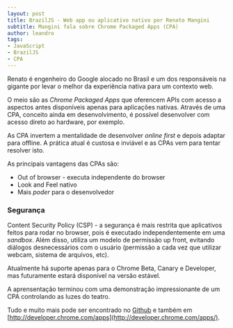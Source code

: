 ```yaml
---
layout: post
title: BrazilJS - Web app ou aplicativo nativo por Renato Mangini
subtitle: Mangini fala sobre Chrome Packaged Apps (CPA)
author: leandro
tags:
- JavaScript
- BrazilJS
- CPA
---
```

Renato é engenheiro do Google alocado no Brasil e um dos responsáveis na gigante por levar o melhor da experiência nativa para um contexto web. 

O meio são as *Chrome Packaged Apps* que oferencem APIs com acesso a aspectos antes disponíveis apenas para aplicações nativas. Através de uma CPA, conceito ainda em desenvolvimento, é possível desenvolver com acesso direto ao hardware, por exemplo.

As CPA invertem a mentalidade de desenvolver *online first* e depois adaptar para offline. A prática atual é custosa e inviável e as CPAs vem para tentar resolver isto.

As principais vantagens das CPAs são:
* Out of browser - executa independente do browser
* Look and Feel nativo
* Mais *poder* para o desenvolvedor

### Segurança

Content Security Policy (CSP) - a segurança é mais restrita que aplicativos feitos para rodar no browser, pois é executado independentemente em uma *sandbox*. Além disso, utiliza um modelo de permissão up front, evitando diálogos desnecessários com o usuário (permissão a cada vez que utilizar webcam, sistema de arquivos, etc).

Atualmente há suporte apenas para o Chrome Beta, Canary e Developer, mas futuramente estará disponível na versão estável.

A aprensentação terminou com uma demonstração impressionante de um CPA controlando as luzes do teatro.

Tudo e muito mais pode ser encontrado no [Github](https://github.com/GoogleChrome/chrome-app-samples) e também em [http://developer.chrome.com/apps](http://developer.chrome.com/apps/).
